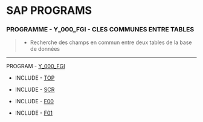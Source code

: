 # SAP PROGRAMS

### **PROGRAMME - Y_000_FGI - CLES COMMUNES ENTRE TABLES**

> - Recherche des champs en commun entre deux tables de la base de données

---

PROGRAM - [Y_000_FGI](./Y_000_FGI.abap)

- INCLUDE - [TOP](./Y_000_FGI_TOP.abap)

- INCLUDE - [SCR](./Y_000_FGI_SCR.abap)

- INCLUDE - [F00](./Y_000_FGI_F00.abap)

- INCLUDE - [F01](./Y_000_FGI_F01.abap)

